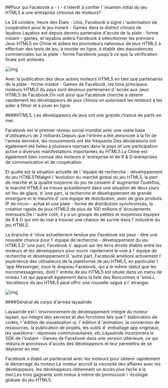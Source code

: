 ##Pour qui Facebook a - t - il intérêt à confier l 'examen initial du jeu HTML5 à une entreprise chinoise de moteurs?

Le 24 octobre, heure des États - Unis, Facebook a signé l 'autorisation de coopération pour le jeu instant - Games dans le district chinois de layabox.Layabox est depuis devenu partenaire d'accès de la plate - forme instant - games, et layabox aidera Facebook à sélectionner les premiers Jeux HTML5 en Chine et aidera les promoteurs nationaux de jeux HTML5 à effectuer des tests de jeu, à monter en ligne, à établir des équivalences commerciales sur la plate - forme Facebook jusqu'à ce que la vérification finale soit achevée.

![img](1.png)

Avec la publication des deux autres moteurs HTML5 en tant que partenaires de la plate - forme instant - Games de Facebook, les trois principaux moteurs HTML5 du pays sont devenus partenaires d 'accès aux Jeux HTML5 de Facebook.On voit ainsi que Facebook cherche à obtenir rapidement les développeurs de jeux chinois en autorisant les moteurs à les aider à filtrer et à jouer en ligne.

####HTML5. Les développeurs de jeux ont une grande chance de partir en mer.

Facebook est le premier réseau social mondial avec une vaste base d'utilisateurs de 2 milliards.Depuis que l'entrée a été annoncée à la fin de l'année dernière, les mouvements ont été fréquents.Des déclarations ont également été faites à plusieurs reprises dans le pays et une participation active à diverses manifestations importantes du HTML5.La Chine est également bien connue des moteurs d 'entreprise et de R & D entreprises de communication et de coopération.

Et quelle est la situation actuelle de l 'équipe de recherche - développement du jeu HTML5?Malgré l 'évolution du marché global du jeu HTML5, la part de marché et la qualité moyenne du jeu ne cessent d' augmenter.Toutefois, le marché HTML5 se trouve actuellement dans une situation de deux jours en feu de glace, d 'une part, la recherche et développement de grande envergure et le meurtre d' une équipe de distribution, avec de gros produits IP de micro - achat et une plate - forme de distribution synchronisée, la création rapide de jeux HTML5 de plus de 100 millions d 'écoulements mensuels.De l 'autre côté, il y a un groupe de petites et moyennes équipes de R & D qui ont du mal à trouver une chance de survie dans l' industrie du jeu HTML5.

La branche d 'olive actuellement tendue par Facebook est peut - être une nouvelle chance pour l' équipe de recherche - développement du jeu HTML5.D 'une part, Facebook s' appuie sur les liens étroits établis entre les moteurs et les développeurs pour ouvrir rapidement la voie à l' équipe de recherche et développement.D 'autre part, Facebook améliore activement l' expérience des utilisateurs de la plateforme de jeu HTML5, en particulier l 'app Messenger, sous le drapeau Facebook, qui a le même statut que les micromessageries, dont l' entrée de jeu HTML5 est située dans un menu de niveau 1 et qui apparaît également dans la liste des Rencontres d 'amis.L 'excellence du jeu HTML5 peut offrir une nouvelle vague à l' étranger.

![img](2.png)



####Général de corps d'armée layaairide

Layaairide est l 'environnement de développement intégré du moteur layaair, qui intègre des services et des fonctions tels que l' élaboration de codes, l 'édition de visualisation ui, l' édition d 'animation, la conversion de ressources, la publication de projets, les outils d' emballage app originaux, les questions - réponses communautaires, etc.Layaairide incorporera le SDK de l'instant - Games de Facebook dans une version ultérieure, ce qui réduira le processus d'accès des développeurs et leur permettra de se déplacer en mer.

Facebook a établi un partenariat avec les moteurs pour obtenir rapidement le démarrage du moteur.Le moteur accroît la viscosité des affaires avec les développeurs, les développeurs obtiennent un accès plus facile à la mer.Les trois gagnants sont mieux à même de promouvoir l 'écologie globale du jeu HTML5.